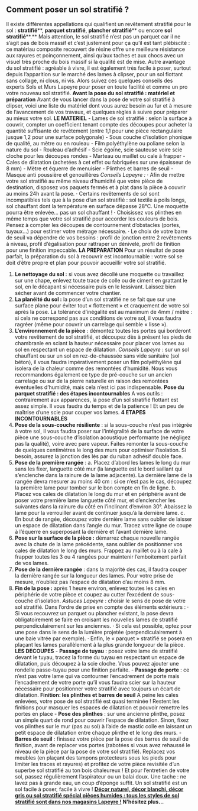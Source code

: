 ##
## **Comment poser un sol stratifié ?**
Il existe différentes appellations qui qualifient un revêtement stratifié pour le sol : **stratifié****, **parquet stratifié**, **plancher stratifié**** ou encore **sol stratifié****.** Mais attention, le sol stratifié n’est pas un parquet car il ne s’agit pas de bois massif et c’est justement pour ça qu’il est tant plébiscité : ce matériau composite recouvert de résine offre une meilleure résistance aux rayures et poinçonnement, ainsi qu’aux taches et aux chocs avec un visuel très proche du bois massif si la qualité est de mise.
Autre avantage du sol stratifié : agréable à vivre, il est également très facile à poser, surtout depuis l’apparition sur le marché des lames à clipser, pour un sol flottant sans collage, ni clous, ni vis. Alors suivez ces quelques conseils des experts Sols et Murs Lapeyre pour poser en toute facilité et comme un pro votre nouveau sol stratifié.
**Avant la pose du sol stratifié : matériel et préparation**
Avant de vous lancer dans la pose de votre sol stratifié à clipser, voici une liste du matériel dont vous aurez besoin au fur et à mesure de l’avancement de vos travaux, et quelques règles à suivre pour préparer au mieux votre sol.
**LE MATERIEL**
\- Lames de sol stratifié : selon la surface à couvrir, compter un coefficient tenant compte des découpes pour acheter la quantité suffisante de revêtement (entre 1,1 pour une pièce rectangulaire jusque 1,2 pour une surface polygonale)
\- Sous couche d’isolation phonique de qualité, au mètre ou en rouleau
\- Film polyéthylène ou poliane selon la nature du sol
\- Rouleau d’adhésif
\- Scie égoïne, scie sauteuse voire scie cloche pour les découpes rondes
\- Marteau ou maillet ou cale à frapper
\- Cales de dilatation (achetées à cet effet ou fabriquées sur une épaisseur de 8 mm)
\- Mètre et équerre de menuisier
\- Plinthes et barres de seuil
\- Masque anti poussière et genouillères
_Conseils Lapeyre :_
· Afin de mettre votre sol stratifié au même niveau d’humidité que votre pièce de destination, disposez vos paquets fermés et à plat dans la pièce à couvrir au moins 24h avant la pose.
· Certains revêtements de sol sont incompatibles tels que à la pose d’un sol stratifié : sol textile à poils longs, sol chauffant dont la température en surface dépasse 28°C. Une moquette pourra être enlevée… pas un sol chauffant !
· Choisissez vos plinthes en même temps que votre sol stratifié pour accorder les couleurs de bois. Pensez à compter les découpes de contournement d’obstacles (portes, tuyaux…) pour estimer votre métrage nécessaire.
· Le choix de votre barre de seuil va dépendre de vos besoins : profil de jonction entre 2 revêtements à niveau, profil d’égalisation pour rattraper un dénivelé, profil de finition pour une finition impeccable.
**LA PREPARATION**
Pour un résultat de pose parfait, la préparation du sol à recouvrir est incontournable : votre sol se doit d’être propre et plan pour pouvoir accueillir votre sol stratifié.
1. **Le nettoyage du sol :** si vous avez décollé une moquette ou travaillez sur une chape, enlevez toute trace de colle ou de ciment en grattant le sol, en le décapant si nécessaire puis en le lessivant. Laissez bien sécher avant de commencer votre chantier.
2. **La planéité du sol :** la pose d’un sol stratifié ne se fait que sur une surface plane pour éviter tout « flottement » et craquement de votre sol après la pose. La tolérance d’inégalité est au maximum de 4mm / mètre : si cela ne correspond pas aux conditions de votre sol, il vous faudra ragréer (même pour couvrir un carrelage qui semble « lisse »).
3. **L’environnement de la pièce** : démontez toutes les portes qui borderont votre revêtement de sol stratifié, et découpez dès à présent les pieds de chambranle en sciant la hauteur nécessaire pour placer vos lames au sol en respectant un espace de dilatation.
_Conseils Lapeyre_ : sur un sol chauffant ou sur un sol en rez-de-chaussée sans vide sanitaire (sol béton), il vous faudra impérativement poser un film polyéthylène qui isolera de la chaleur comme des remontées d’humidité. Nous vous recommandons également ce type de pré-couche sur un ancien carrelage ou sur de la pierre naturelle en raison des remontées éventuelles d’humidité, mais cela n’est ici pas indispensable.
**Pose du parquet stratifié : des étapes incontournables**
A vos outils : contrairement aux apparences, la pose d’un sol stratifié flottant est assez simple. Il vous faudra du temps et de la patience ! Et un peu de maîtrise d’une scie pour couper vos lames.
**4 ETAPES INCONTOURNABLES**
1. **Pose de la sous-couche résiliente** : si la sous-couche n’est pas intégrée à votre sol, il vous faudra poser sur l’intégralité de la surface de votre pièce une sous-couche d’isolation acoustique performante (ne négligez pas la qualité), voire avec pare vapeur. Faites remonter la sous-couche de quelques centimètres le long des murs pour optimiser l’isolation. Si besoin, assurez la jonction des lés par du ruban adhésif double face.
2. **Pose de la première rangée** :
a. Placez d’abord les lames le long du mur sans les fixer, languette côté mur (la languette est le bord saillant qui s’enclenche dans la rainure de la lame adjacente). La dernière lame de la rangée devra mesurer au moins 40 cm : si ce n’est pas le cas, découpez la première lame pour tomber sur le bon compte en fin de ligne.
b. Placez vos cales de dilatation le long du mur et en périphérie avant de poser votre première lame languette côté mur, et d’enclencher les suivantes dans la rainure du côté en l’inclinant d’environ 30°. Abaissez la lame pour la verrouiller avant de continuer jusqu’à la dernière lame.
c. En bout de rangée, découpez votre dernière lame sans oublier de laisser un espace de dilatation dans l’angle du mur. Tracez votre ligne de coupe à l’équerre en superposant la dernière et l’avant dernière lame.
3. **Pose sur la surface de la pièce :** démarrez chaque nouvelle rangée avec la chute de la lame précédente, sans oublier de positionner vos cales de dilatation le long des murs. Frappez au maillet ou à la cale à frapper toutes les 3 ou 4 rangées pour maintenir l’emboitement parfait de vos lames.
4. **Pose de la dernière rangée** : dans la majorité des cas, il faudra couper la dernière rangée sur la longueur des lames. Pour votre prise de mesure, n’oubliez pas l’espace de dilatation d’au moins 8 mm.
5. **Fin de la pose :** après 1 heure environ, enlevez toutes les cales en périphérie de votre pièce et coupez au cutter l’excédent de sous-couche d’isolation.
_Astuces Lapeyre_ : choisir le sens de pose de votre sol stratifié.
Dans l’ordre de prise en compte des éléments extérieurs :
· Si vous recouvrez un parquet ou plancher existant, la pose devra obligatoirement se faire en croisant les nouvelles lames de stratifié perpendiculairement sur les anciennes.
· Si cela est possible, optez pour une pose dans le sens de la lumière projetée (perpendiculairement à une baie vitrée par exemple).
· Enfin, le « parquet » stratifié se posera en plaçant les lames parallèlement à la plus grande longueur de la pièce.
**LES DECOUPES**
\- **Passage de tuyau** : posez votre lame de stratifié devant le tuyau, tracez la forme du tuyau en respectant un espace de dilatation, puis découpez à la scie cloche. Vous pouvez ajouter une rondelle passe-tuyau pour une finition parfaite.
\- **Passage de porte** : ce n’est pas votre lame qui va contourner l’encadrement de porte mais l’encadrement de votre porte qu’il vous faudra scier sur la hauteur nécessaire pour positionner votre stratifié avec toujours un écart de dilatation.
**Finition: les plinthes et barres de seuil**
A peine les cales enlevées, votre pose de sol stratifié est quasi terminée ! Restent les finitions pour masquer les espaces de dilatation et pouvoir remettre les portes en place
\- **Pose des plinthes** : sur une ancienne plinthe, posez un simple quart de rond pour couvrir l’espace de dilatation. Sinon, fixez vos plinthes sur le mur (pas au sol) à l’aide de mastic colle en laissant un petit espace de dilatation entre chaque plinthe et le long des murs.
\- **Barres de seuil** : finissez votre pièce par la pose des barres de seuil de finition, avant de replacer vos portes (rabotées si vous avez rehaussé le niveau de la pièce par la pose de votre sol stratifié).
Replacez vos meubles (en plaçant des tampons protecteurs sous les pieds pour limiter les traces et rayures) et profitez de votre pièce revisitée d’un superbe sol stratifié au ton bois chaleureux !
Et pour l’entretien de votre sol, passez régulièrement l’aspirateur ou un balai doux. Une tache : ne lavez pas à grande eau, un coup d’éponge suffit. Un sol stratifié est un sol facile à poser, facile à vivre !
**[Décor naturel, décor blanchi, décor gris ou sol stratifié spécial pièces humides : tous les styles de sol stratifié sont dans nos magasins Lapeyre !](https://www.lapeyre.fr/sols-murs-CCU0007/sols-stratifies-CCN0072) N’hésitez plus…**